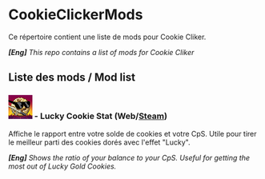 # CookieClickerMods
Ce répertoire contient une liste de mods pour Cookie Cliker.

***[Eng]** This repo contains a list of mods for Cookie Cliker*

## Liste des mods / Mod list
### ![Mod icon](https://github.com/EmpireDemocratiqueDuPoulpe/CookieClickerMods/blob/main/LuckyCookieStat/note_icon.png) - Lucky Cookie Stat (Web/[Steam](https://steamcommunity.com/sharedfiles/filedetails/?id=2941685090))
Affiche le rapport entre votre solde de cookies et votre CpS. Utile pour tirer le meilleur parti des cookies dorés avec l'effet "Lucky".

***[Eng]** Shows the ratio of your balance to your CpS. Useful for getting the most out of Lucky Gold Cookies.*

